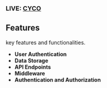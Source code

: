 ### LIVE: [CYCO](https://cyco-inc.netlify.app)

## Features

key features and functionalities.

- **User Authentication**
- **Data Storage**
- **API Endpoints**
- **Middleware**
- **Authentication and Authorization**
